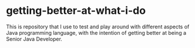 # getting-better-at-what-i-do
This is repository that I use to test and play around with different aspects of Java programming language, with the intention of getting better at being a Senior Java Developer.

